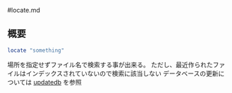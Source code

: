 #locate.md
## 概要
```bash
locate "something"
```
場所を指定せずファイル名で検索する事が出来る。
ただし、最近作られたファイルはインデックスされていないので検索に該当しない
データベースの更新については [updatedb](./updatedb.md) を参照

